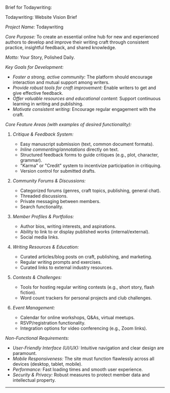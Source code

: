 Brief  for Todaywriting:


 Todaywriting: Website Vision Brief

*Project Name:* Todaywriting

*Core Purpose:* To create an essential online hub for new and experienced authors to develop and improve their writing craft through consistent practice, insightful feedback, and shared knowledge.

*Motto:* Your Story, Polished Daily.

*Key Goals for Development:*

* *Foster a strong, active community:* The platform should encourage interaction and mutual support among writers.
* *Provide robust tools for craft improvement:* Enable writers to get and give effective feedback.
* *Offer valuable resources and educational content:* Support continuous learning in writing and publishing.
* *Motivate consistent writing:* Encourage regular engagement with the craft.

*Core Feature Areas (with examples of desired functionality):*

1.  *Critique & Feedback System:*
    * Easy manuscript submission (text, common document formats).
    * *Inline commenting/annotations* directly on text.
    * Structured feedback forms to guide critiques (e.g., plot, character, grammar).
    * "Karma" or "Credit" system to incentivize participation in critiquing.
    * Version control for submitted drafts.

2.  *Community Forums & Discussions:*
    * Categorized forums (genres, craft topics, publishing, general chat).
    * Threaded discussions.
    * Private messaging between members.
    * Search functionality.

3.  *Member Profiles & Portfolios:*
    * Author bios, writing interests, and aspirations.
    * Ability to link to or display published works (internal/external).
    * Social media links.

4.  *Writing Resources & Education:*
    * Curated articles/blog posts on craft, publishing, and marketing.
    * Regular writing prompts and exercises.
    * Curated links to external industry resources.

5.  *Contests & Challenges:*
    * Tools for hosting regular writing contests (e.g., short story, flash fiction).
    * Word count trackers for personal projects and club challenges.

6.  *Event Management:*
    * Calendar for online workshops, Q&As, virtual meetups.
    * RSVP/registration functionality.
    * Integration options for video conferencing (e.g., Zoom links).

*Non-Functional Requirements:*

* *User-Friendly Interface (UI/UX):* Intuitive navigation and clear design are paramount.
* *Mobile Responsiveness:* The site must function flawlessly across all devices (desktop, tablet, mobile).
* *Performance:* Fast loading times and smooth user experience.
* *Security & Privacy:* Robust measures to protect member data and intellectual property.

---